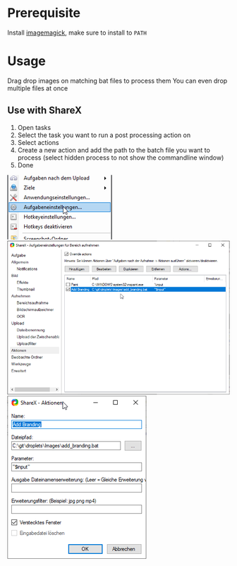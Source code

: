 
# Prerequisite
Install [imagemagick](https://imagemagick.org/script/download.php), make sure to install to ``PATH``

# Usage
Drag drop images on matching bat files to process them
You can even drop multiple files at once

## Use with ShareX
1) Open tasks
2) Select the task you want to run a post processing action on
3) Select actions
4) Create a new action and add the path to the batch file you want to process (select hidden process to not show the commandline window)
5) Done

![](../Documentation~/ShareX/hotkey_settings_0.png)
![](../Documentation~/ShareX/hotkey_settings_1.png)
![](../Documentation~/ShareX/hotkey_settings_2_action.png)
